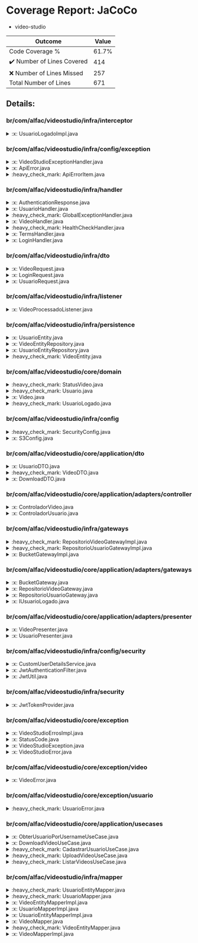
# Coverage Report: JaCoCo

* video-studio
      
      
| Outcome                 | Value                                                               |
|-------------------------|---------------------------------------------------------------------|
| Code Coverage %         | 61.7%               |
| :heavy_check_mark: Number of Lines Covered | 414    |
| :x: Number of Lines Missed  | 257     |
| Total Number of Lines   | 671     |


## Details:

    
### br/com/alfac/videostudio/infra/interceptor

<details>
    <summary>
:x: UsuarioLogadoImpl.java
    </summary>

        
#### Lines Missed:
        
- Line #22
```
    }
```
</details>

    
### br/com/alfac/videostudio/infra/config/exception

<details>
    <summary>
:x: VideoStudioExceptionHandler.java
    </summary>

        
#### Lines Missed:
        
</details>

    

<details>
    <summary>
:x: ApiError.java
    </summary>

        
#### Lines Missed:
        
</details>

    

<details>
    <summary>
:heavy_check_mark: ApiErrorItem.java
    </summary>

        
#### All Lines Covered!
        
</details>

    
### br/com/alfac/videostudio/infra/handler

<details>
    <summary>
:x: AuthenticationResponse.java
    </summary>

        
#### Lines Missed:
        
- Line #8
```
    }
```
- Line #16
```
    }
```
</details>

    

<details>
    <summary>
:x: UsuarioHandler.java
    </summary>

        
#### Lines Missed:
        
</details>

    

<details>
    <summary>
:heavy_check_mark: GlobalExceptionHandler.java
    </summary>

        
#### All Lines Covered!
        
</details>

    

<details>
    <summary>
:x: VideoHandler.java
    </summary>

        
#### Lines Missed:
        
</details>

    

<details>
    <summary>
:heavy_check_mark: HealthCheckHandler.java
    </summary>

        
#### All Lines Covered!
        
</details>

    

<details>
    <summary>
:x: TermsHandler.java
    </summary>

        
#### Lines Missed:
        
- Line #42
```
        } catch (IOException e) {
```
</details>

    

<details>
    <summary>
:x: LoginHandler.java
    </summary>

        
#### Lines Missed:
        
- Line #64
```
        } catch (AuthenticationException e) {
```
- Line #66
```
        }
```
</details>

    
### br/com/alfac/videostudio/infra/dto

<details>
    <summary>
:x: VideoRequest.java
    </summary>

        
#### Lines Missed:
        
- Line #16
```
    }
```
- Line #20
```
    }
```
- Line #28
```
    }
```
- Line #36
```
    }
```
</details>

    

<details>
    <summary>
:x: LoginRequest.java
    </summary>

        
#### Lines Missed:
        
- Line #24
```
    }
```
- Line #32
```
    }
```
</details>

    

<details>
    <summary>
:x: UsuarioRequest.java
    </summary>

        
#### Lines Missed:
        
- Line #29
```
    }
```
- Line #37
```
    }
```
- Line #45
```
    }
```
</details>

    
### br/com/alfac/videostudio/infra/listener

<details>
    <summary>
:x: VideoProcessadoListener.java
    </summary>

        
#### Lines Missed:
        
- Line #13
```
    }
```
</details>

    
### br/com/alfac/videostudio/infra/persistence

<details>
    <summary>
:x: UsuarioEntity.java
    </summary>

        
#### Lines Missed:
        
- Line #78
```
    }
```
- Line #84
```
    }
```
</details>

    

<details>
    <summary>
:x: VideoEntityRepository.java
    </summary>

        
</details>

    

<details>
    <summary>
:x: UsuarioEntityRepository.java
    </summary>

        
</details>

    

<details>
    <summary>
:heavy_check_mark: VideoEntity.java
    </summary>

        
#### All Lines Covered!
        
</details>

    
### br/com/alfac/videostudio/core/domain

<details>
    <summary>
:heavy_check_mark: StatusVideo.java
    </summary>

        
#### All Lines Covered!
        
</details>

    

<details>
    <summary>
:heavy_check_mark: Usuario.java
    </summary>

        
#### All Lines Covered!
        
</details>

    

<details>
    <summary>
:x: Video.java
    </summary>

        
#### Lines Missed:
        
- Line #67
```
    }
```
</details>

    

<details>
    <summary>
:heavy_check_mark: UsuarioLogado.java
    </summary>

        
#### All Lines Covered!
        
</details>

    
### br/com/alfac/videostudio/infra/config

<details>
    <summary>
:heavy_check_mark: SecurityConfig.java
    </summary>

        
#### All Lines Covered!
        
</details>

    

<details>
    <summary>
:x: S3Config.java
    </summary>

        
#### Lines Missed:
        
- Line #53
```
                .build();
```
</details>

    
### br/com/alfac/videostudio/core/application/dto

<details>
    <summary>
:x: UsuarioDTO.java
    </summary>

        
#### Lines Missed:
        
- Line #18
```
    }
```
- Line #26
```
    }
```
- Line #34
```
    }
```
</details>

    

<details>
    <summary>
:heavy_check_mark: VideoDTO.java
    </summary>

        
#### All Lines Covered!
        
</details>

    

<details>
    <summary>
:x: DownloadDTO.java
    </summary>

        
#### Lines Missed:
        
</details>

    
### br/com/alfac/videostudio/core/application/adapters/controller

<details>
    <summary>
:x: ControladorVideo.java
    </summary>

        
#### Lines Missed:
        
</details>

    

<details>
    <summary>
:x: ControladorUsuario.java
    </summary>

        
#### Lines Missed:
        
</details>

    
### br/com/alfac/videostudio/infra/gateways

<details>
    <summary>
:heavy_check_mark: RepositorioVideoGatewayImpl.java
    </summary>

        
#### All Lines Covered!
        
</details>

    

<details>
    <summary>
:heavy_check_mark: RepositorioUsuarioGatewayImpl.java
    </summary>

        
#### All Lines Covered!
        
</details>

    

<details>
    <summary>
:x: BucketGatewayImpl.java
    </summary>

        
#### Lines Missed:
        
- Line #37
```
                    .key(objectKey)
```
- Line #42
```
                    .getObjectRequest(getObjectRequest)
```
- Line #55
```
                .key(key)
```
- Line #59
```
    }
```
- Line #65
```
                    .key(fileName)
```
- Line #71
```
        } catch (S3Exception e) {
```
</details>

    
### br/com/alfac/videostudio/core/application/adapters/gateways

<details>
    <summary>
:x: BucketGateway.java
    </summary>

        
</details>

    

<details>
    <summary>
:x: RepositorioVideoGateway.java
    </summary>

        
</details>

    

<details>
    <summary>
:x: RepositorioUsuarioGateway.java
    </summary>

        
</details>

    

<details>
    <summary>
:x: IUsuarioLogado.java
    </summary>

        
</details>

    
### br/com/alfac/videostudio/core/application/adapters/presenter

<details>
    <summary>
:x: VideoPresenter.java
    </summary>

        
#### Lines Missed:
        
</details>

    

<details>
    <summary>
:x: UsuarioPresenter.java
    </summary>

        
#### Lines Missed:
        
</details>

    
### br/com/alfac/videostudio/infra/config/security

<details>
    <summary>
:x: CustomUserDetailsService.java
    </summary>

        
#### Lines Missed:
        
</details>

    

<details>
    <summary>
:x: JwtAuthenticationFilter.java
    </summary>

        
#### Lines Missed:
        
- Line #60
```
                });
```
- Line #68
```
    }
```
</details>

    

<details>
    <summary>
:x: JwtUtil.java
    </summary>

        
#### Lines Missed:
        
- Line #39
```
                .parseClaimsJws(token)
```
- Line #58
```
                .signWith(secretKey)
```
- Line #59
```
                .compact();
```
</details>

    
### br/com/alfac/videostudio/infra/security

<details>
    <summary>
:x: JwtTokenProvider.java
    </summary>

        
#### Lines Missed:
        
- Line #24
```
                .sign(algorithm);
```
- Line #38
```
        } catch (Exception e) {
```
- Line #48
```
                .verify(token);
```
</details>

    
### br/com/alfac/videostudio/core/exception

<details>
    <summary>
:x: VideoStudioErrosImpl.java
    </summary>

        
#### Lines Missed:
        
</details>

    

<details>
    <summary>
:x: StatusCode.java
    </summary>

        
#### Lines Missed:
        
</details>

    

<details>
    <summary>
:x: VideoStudioException.java
    </summary>

        
#### Lines Missed:
        
- Line #14
```
    }
```
- Line #26
```
    }
```
- Line #31
```
    }
```
- Line #38
```
    }
```
- Line #44
```
    }
```
- Line #50
```
    }
```
</details>

    

<details>
    <summary>
:x: VideoStudioError.java
    </summary>

        
</details>

    
### br/com/alfac/videostudio/core/exception/video

<details>
    <summary>
:x: VideoError.java
    </summary>

        
#### Lines Missed:
        
- Line #19
```
    }
```
</details>

    
### br/com/alfac/videostudio/core/exception/usuario

<details>
    <summary>
:heavy_check_mark: UsuarioError.java
    </summary>

        
#### All Lines Covered!
        
</details>

    
### br/com/alfac/videostudio/core/application/usecases

<details>
    <summary>
:x: ObterUsuarioPorUsernameUseCase.java
    </summary>

        
#### Lines Missed:
        
</details>

    

<details>
    <summary>
:x: DownloadVideoUseCase.java
    </summary>

        
#### Lines Missed:
        
</details>

    

<details>
    <summary>
:heavy_check_mark: CadastrarUsuarioUseCase.java
    </summary>

        
#### All Lines Covered!
        
</details>

    

<details>
    <summary>
:heavy_check_mark: UploadVideoUseCase.java
    </summary>

        
#### All Lines Covered!
        
</details>

    

<details>
    <summary>
:heavy_check_mark: ListarVideosUseCase.java
    </summary>

        
#### All Lines Covered!
        
</details>

    
### br/com/alfac/videostudio/infra/mapper

<details>
    <summary>
:heavy_check_mark: UsuarioEntityMapper.java
    </summary>

        
#### All Lines Covered!
        
</details>

    

<details>
    <summary>
:heavy_check_mark: UsuarioMapper.java
    </summary>

        
#### All Lines Covered!
        
</details>

    

<details>
    <summary>
:x: VideoEntityMapperImpl.java
    </summary>

        
#### Lines Missed:
        
</details>

    

<details>
    <summary>
:x: UsuarioMapperImpl.java
    </summary>

        
#### Lines Missed:
        
</details>

    

<details>
    <summary>
:x: UsuarioEntityMapperImpl.java
    </summary>

        
#### Lines Missed:
        
</details>

    

<details>
    <summary>
:x: VideoMapper.java
    </summary>

        
#### Lines Missed:
        
</details>

    

<details>
    <summary>
:heavy_check_mark: VideoEntityMapper.java
    </summary>

        
#### All Lines Covered!
        
</details>

    

<details>
    <summary>
:x: VideoMapperImpl.java
    </summary>

        
#### Lines Missed:
        
</details>

    
